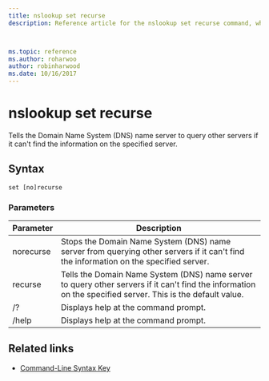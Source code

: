 ```yaml
---
title: nslookup set recurse
description: Reference article for the nslookup set recurse command, which tells the Domain Name System (DNS) name server to query other servers if it can't find the information on the specified server.



ms.topic: reference
ms.author: roharwoo
author: robinharwood
ms.date: 10/16/2017
---
```


# nslookup set recurse

Tells the Domain Name System (DNS) name server to query other servers if it can't find the information on the specified server.

## Syntax

```
set [no]recurse
```

### Parameters

| Parameter | Description |
| ---------- | ---------- |
| norecurse | Stops the Domain Name System (DNS) name server from querying other servers if it can't find the information on the specified server. |
| recurse | Tells the Domain Name System (DNS) name server to query other servers if it can't find the information on the specified server. This is the default value. |
| /? | Displays help at the command prompt. |
| /help | Displays help at the command prompt. |

## Related links

- [Command-Line Syntax Key](command-line-syntax-key.md)
